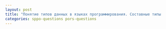 ```yaml
---
layout: post
title: "Понятие типов данных в языках программирования. Составные типы данных"
categories: sppo-questions pors-questions
---
```

